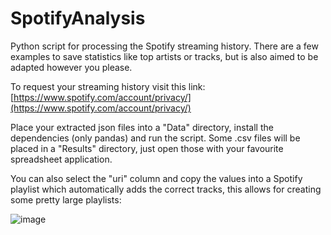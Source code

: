 # SpotifyAnalysis

Python script for processing the Spotify streaming history. There are a few examples to save statistics like top artists or tracks, but is also aimed to be adapted however you please.

To request your streaming history visit this link: [https://www.spotify.com/account/privacy/](https://www.spotify.com/account/privacy/)

Place your extracted json files into a "Data" directory, install the dependencies (only pandas) and run the script. Some .csv files will be placed in a "Results" directory, just open those with your favourite spreadsheet application. 

You can also select the "uri" column and copy the values into a Spotify playlist which automatically adds the correct tracks, this allows for creating some pretty large playlists:

![image](https://github.com/user-attachments/assets/c088c34c-b292-4dc0-a5db-3f06626540d4)

